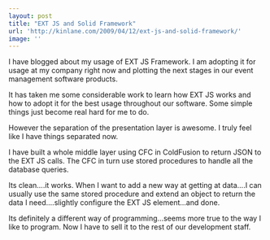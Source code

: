```yaml
---
layout: post
title: "EXT JS and Solid Framework"
url: 'http://kinlane.com/2009/04/12/ext-js-and-solid-framework/'
image: ''
---
```


I have blogged about my usage of EXT JS Framework. I am adopting it for usage at my company right now and plotting the next stages in our event management software products.

It has taken me some considerable work to learn how EXT JS works and how to adopt it for the best usage throughout our software. Some simple things just become real hard for me to do.

However the separation of the presentation layer is awesome. I truly feel like I have things separated now.

I have built a whole middle layer using CFC in ColdFusion to return JSON to the EXT JS calls. The CFC in turn use stored procedures to handle all the database queries.

Its clean....it works. When I want to add a new way at getting at data....I can usually use the same stored procedure and extend an object to return the data I need....slightly configure the EXT JS element...and done.

Its definitely a different way of programming...seems more true to the way I like to program. Now I have to sell it to the rest of our development staff.